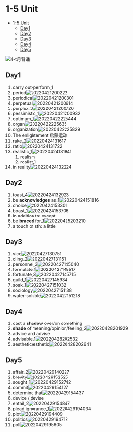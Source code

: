 # 1-5 Unit

- [1-5 Unit](#1-5-unit)
  - [Day1](#day1)
  - [Day2](#day2)
  - [Day3](#day3)
  - [Day4](#day4)
  - [Day5](#day5)

![4-t月背诵](https://raw.githubusercontent.com/Logible/Image/main/note_image/4-t月背诵.png)

## Day1

1. carry out-perform_1
2. period![20220421200222](https://raw.githubusercontent.com/Logible/Image/main/note_image/20220421200222.png)
3. periodical![20220421200301](https://raw.githubusercontent.com/Logible/Image/main/note_image/20220421200301.png)
4. perpetual![20220421200614](https://raw.githubusercontent.com/Logible/Image/main/note_image/20220421200614.png)
5. perplex_3![20220421200726](https://raw.githubusercontent.com/Logible/Image/main/note_image/20220421200726.png)
6. pessimistic_1![20220421200932](https://raw.githubusercontent.com/Logible/Image/main/note_image/20220421200932.png)
7. optimum_1![20220422225444](https://raw.githubusercontent.com/Logible/Image/main/note_image/20220422225444.png)
8. organ![20220422225635](https://raw.githubusercontent.com/Logible/Image/main/note_image/20220422225635.png)
9. organization![20220422225829](https://raw.githubusercontent.com/Logible/Image/main/note_image/20220422225829.png)
10. The enlightement 启蒙运动
11. rake_2![20220424131617](https://raw.githubusercontent.com/Logible/Image/main/note_image/20220424131617.png)
12. ratio![20220424131722](https://raw.githubusercontent.com/Logible/Image/main/note_image/20220424131722.png)
13. realistic_1![20220424131941](https://raw.githubusercontent.com/Logible/Image/main/note_image/20220424131941.png)
    1. realism
    2. realist_1
14. in reality![20220424132224](https://raw.githubusercontent.com/Logible/Image/main/note_image/20220424132224.png)

## Day2

1. toast_4![20220424132923](https://raw.githubusercontent.com/Logible/Image/main/note_image/20220424132923.png)
2. be **acknowledges** as_1![20220424151816](https://raw.githubusercontent.com/Logible/Image/main/note_image/20220424151816.png)
3. choice![20220424153301](https://raw.githubusercontent.com/Logible/Image/main/note_image/20220424153301.png)
4. boast_1![20220424153706](https://raw.githubusercontent.com/Logible/Image/main/note_image/20220424153706.png)
5. in addition to: except
6. be **braced** for_1![20220425203210](https://raw.githubusercontent.com/Logible/Image/main/note_image/20220425203210.png)
7. a touch of sth: a little

## Day3

1. vice![20220427130751](https://raw.githubusercontent.com/Logible/Image/main/note_image/20220427130751.png)
2. cling_2![20220427131151](https://raw.githubusercontent.com/Logible/Image/main/note_image/20220427131151.png)
3. personnel_3![20220427145040](https://raw.githubusercontent.com/Logible/Image/main/note_image/20220427145040.png)
4. formulate_1![20220427145517](https://raw.githubusercontent.com/Logible/Image/main/note_image/20220427145517.png)
5. fortunate_3![20220427145715](https://raw.githubusercontent.com/Logible/Image/main/note_image/20220427145715.png)
6. guild_1![20220427145934](https://raw.githubusercontent.com/Logible/Image/main/note_image/20220427145934.png)
7. soak_1![20220427151032](https://raw.githubusercontent.com/Logible/Image/main/note_image/20220427151032.png)
8. sociology![20220427151138](https://raw.githubusercontent.com/Logible/Image/main/note_image/20220427151138.png)
9. water-soluble![20220427151218](https://raw.githubusercontent.com/Logible/Image/main/note_image/20220427151218.png)

## Day4

1. cast a **shadow** over/on something
2. **shade** of meaning/opinion/feeling_2![20220428201929](https://raw.githubusercontent.com/Logible/Image/main/note_image/20220428201929.png)
3. advice and advise
4. advisable_1![20220428202532](https://raw.githubusercontent.com/Logible/Image/main/note_image/20220428202532.png)
5. aesthetic/esthetic![20220428202641](https://raw.githubusercontent.com/Logible/Image/main/note_image/20220428202641.png)

## Day5

1. affair_2![20220429140227](https://raw.githubusercontent.com/Logible/Image/main/note_image/20220429140227.png)
2. brevity![20220429152525](https://raw.githubusercontent.com/Logible/Image/main/note_image/20220429152525.png)
3. sought_1![20220429152742](https://raw.githubusercontent.com/Logible/Image/main/note_image/20220429152742.png)
4. commit![20220429154127](https://raw.githubusercontent.com/Logible/Image/main/note_image/20220429154127.png)
5. determine that![20220429154437](https://raw.githubusercontent.com/Logible/Image/main/note_image/20220429154437.png)
6. device / devise
7. entail_2![20220429154847](https://raw.githubusercontent.com/Logible/Image/main/note_image/20220429154847.png)
8. plead ignorance_1![20220429194034](https://raw.githubusercontent.com/Logible/Image/main/note_image/20220429194034.png)
9. plot![20220429194409](https://raw.githubusercontent.com/Logible/Image/main/note_image/20220429194409.png)
10. politics![20220429194712](https://raw.githubusercontent.com/Logible/Image/main/note_image/20220429194712.png)
11. poll![20220429195605](https://raw.githubusercontent.com/Logible/Image/main/note_image/20220429195605.png)
